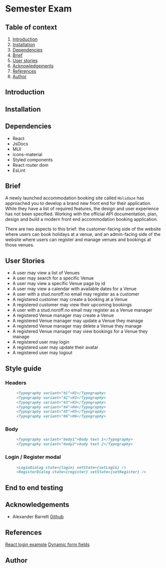 # Semester Exam

## Table of context

1. [Introduction](#introduction)
2. [Installation](#installation)
3. [Dependencies](#dependencies)
4. [Brief](#brief)
5. [User stories](#user-stories)
6. [Acknowledgements](#acknowledgements)
7. [References](#references)
8. [Author](#author)

## Introduction

## Installation

## Dependencies

- React
- JsDocs
- MUI
- icons-material
- Styled components
- React router dom
- EsLint

## Brief

A newly launched accommodation booking site called `Holidaze` has approached you to develop a brand new front end for their application. While they have a list of required features, the design and user experience has not been specified. Working with the official API documentation, plan, design and build a modern front end accommodation booking application.

There are two aspects to this brief: the customer-facing side of the website where users can book holidays at a venue, and an admin-facing side of the website where users can register and manage venues and bookings at those venues.

## User Stories

- A user may view a list of Venues
- A user may search for a specific Venue
- A user may view a specific Venue page by id
- A user may view a calendar with available dates for a Venue
- A user with a stud.noroff.no email may register as a customer
- A registered customer may create a booking at a Venue
- A registered customer may view their upcoming bookings
- A user with a stud.noroff.no email may register as a Venue manager
- A registered Venue manager may create a Venue
- A registered Venue manager may update a Venue they manage
- A registered Venue manager may delete a Venue they manage
- A registered Venue manager may view bookings for a Venue they manage
- A registered user may login
- A registered user may update their avatar
- A registered user may logout

## Style guide

### Headers

```md
     <Typography variant="h1">H1</Typography>
     <Typography variant="h2">H2</Typography>
     <Typography variant="h3">H3</Typography>
     <Typography variant="h4">H4</Typography>
     <Typography variant="h5">H5</Typography>
     <Typography variant="h6">H6</Typography>
```

### Body

```md
     <Typography variant="body1">Body text 1</Typography>
     <Typography variant="body2">body text 2</Typography>
```

### Login / Register modal

```md
     <LoginDialog state={login} setState={setLogin} />
     <RegisterDialog state={register} setState={setRegister} />
```

## End to end testing

## Acknowledgements

- Alexander Barrett [Github](https://github.com/Anclagen)

## References

[React login example](https://javascript.plainenglish.io/basic-react-login-using-external-api-e33322e480cd)
[Dynamic form fields](https://www.freecodecamp.org/news/build-dynamic-forms-in-react/)

## Author
